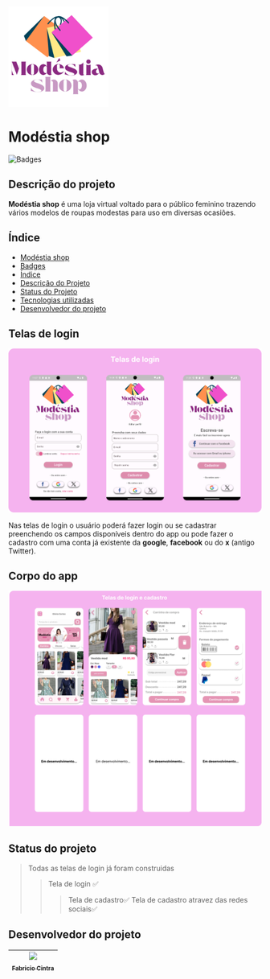 
<img src="assets\image\logo.png" height="200" width="200">

# Modéstia shop
![Badges](http://img.shields.io/static/v1?label=STATUS&message=EM%20DESENVOLVIMENTO&color=GREEN&style=for-the-badge)

## Descrição do projeto
**Modéstia shop** é uma loja virtual voltado para o público feminino trazendo vários modelos de roupas modestas para uso em diversas ocasiões.

## Índice 

* [Modéstia shop](#Modéstia-shop)
* [Badges](#badges)
* [Índice](#índice)
* [Descrição do Projeto](#descrição-do-projeto)
* [Status do Projeto](#status-do-Projeto)
* [Tecnologias utilizadas](#tecnologias-utilizadas)
* [Desenvolvedor do projeto](#desenvolvedor-do-projeto)


## Telas de login
![telas de login](telas_de_login.png)

Nas telas de login o usuário poderá fazer login ou se cadastrar preenchendo os campos disponíveis dentro do app ou pode fazer o cadastro com uma conta já existente da **google**, **facebook** ou do **x** (antigo Twitter).

## Corpo do app
![Corpo do app](corpo_app.png)
## Status do projeto
> Todas as telas de login já foram construidas
>> Tela de login :white_check_mark:
>>> Tela de cadastro:white_check_mark:
>>> Tela de cadastro atravez das redes sociais:white_check_mark:

## Desenvolvedor do projeto
| [<img src="https://avatars.githubusercontent.com/u/49923143?v=4" width=115><br><sub>Fabricio Cintra</sub>](https://github.com/Anfacibry)
| --- |


